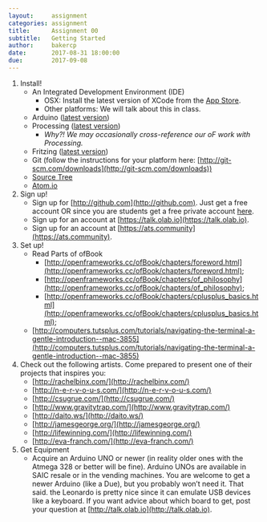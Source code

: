 ```yaml
---
layout:     assignment
categories: assignment
title:      Assignment 00
subtitle:   Getting Started
author:     bakercp
date:       2017-08-31 18:00:00
due:        2017-09-08
---
```


1. Install!
    - An Integrated Development Environment (IDE)
        - OSX: Install the latest version of XCode from the [App Store](https://itunes.apple.com/us/app/xcode/id497799835?ls=1&mt=12).
        - Other platforms: We will talk about this in class.
    - Arduino ([latest version](http://arduino.cc/en/Main/Software))
    - Processing ([latest version](http://processing.org/download/))
        - _Why?! We may occasionally cross-reference our oF work with Processing._
    - Fritzing ([latest version](http://fritzing.org/download/))
    - Git (follow the instructions for your platform here: [http://git-scm.com/downloads](http://git-scm.com/downloads))
    - [Source Tree](https://www.sourcetreeapp.com/)
    - [Atom.io](https://atom.io/)
2. Sign up!
    - Sign up for [http://github.com](http://github.com).  Just get a free account OR since you are students get a free private account [here](https://education.github.com/pack).
    - Sign up for an account at [https://talk.olab.io](https://talk.olab.io).
    - Sign up for an account at [https://ats.community](https://ats.community).
3. Set up!
    - Read Parts of ofBook
        - [http://openframeworks.cc/ofBook/chapters/foreword.html](http://openframeworks.cc/ofBook/chapters/foreword.html);
        - [http://openframeworks.cc/ofBook/chapters/of_philosophy](http://openframeworks.cc/ofBook/chapters/of_philosophy);
        - [http://openframeworks.cc/ofBook/chapters/cplusplus_basics.html](http://openframeworks.cc/ofBook/chapters/cplusplus_basics.html);
    - [http://computers.tutsplus.com/tutorials/navigating-the-terminal-a-gentle-introduction--mac-3855](http://computers.tutsplus.com/tutorials/navigating-the-terminal-a-gentle-introduction--mac-3855)
4. Check out the following artists.  Come prepared to present one of their projects that inspires you:
    - [http://rachelbinx.com/](http://rachelbinx.com/)
    - [http://n-e-r-v-o-u-s.com/](http://n-e-r-v-o-u-s.com/)
    - [http://csugrue.com/](http://csugrue.com/)
    - [http://www.gravitytrap.com/](http://www.gravitytrap.com/)
    - [http://daito.ws/](http://daito.ws/)
    - [http://jamesgeorge.org/](http://jamesgeorge.org/)
    - [http://lifewinning.com/](http://lifewinning.com/)
    - [http://eva-franch.com/](http://eva-franch.com/)
5. Get Equipment
    - Acquire an Arduino UNO or newer (in reality older ones with the Atmega 328 or better will be fine).  Arduino UNOs are available in SAIC resale or in the vending machines.  You are welcome to get a newer Arduino (like a Due), but you probably won’t need it.  That said. the Leonardo is pretty nice since it can emulate USB devices like a keyboard.  If you want advice about which board to get, post your question at [http://talk.olab.io](http://talk.olab.io).
